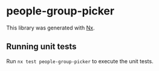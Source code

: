 # people-group-picker

This library was generated with [Nx](https://nx.dev).

## Running unit tests

Run `nx test people-group-picker` to execute the unit tests.
